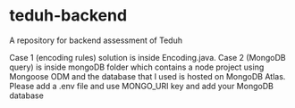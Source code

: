 # teduh-backend
A repository for backend assessment of Teduh

Case 1 (encoding rules) solution is inside Encoding.java. Case 2 (MongoDB query) is inside mongoDB folder which contains a node project using Mongoose ODM and the database that I used is hosted on MongoDB Atlas. Please add a .env file and use MONGO_URI key and add your MongoDB database 
